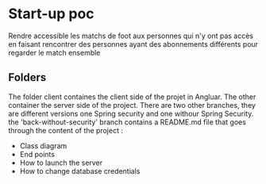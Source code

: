 # Start-up poc
Rendre accessible les matchs de foot aux personnes qui n'y ont pas accès en faisant rencontrer des personnes ayant des abonnements différents pour regarder le match ensemble

## Folders
The folder client containes the client side of the projet in Angluar. The other container the server side of the project. There are two other branches, they are different versions
one Spring security and one withour Spring Security. the 'back-without-security' branch contains a README.md file that goes through the content of the project :
* Class diagram
* End points
* How to launch the server
* How to change database credentials
